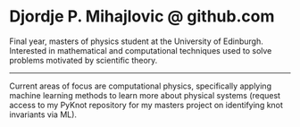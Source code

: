 # Djordje P. Mihajlovic @ github.com

Final year, masters of physics student at the University of Edinburgh.
Interested in mathematical and computational techniques used to solve problems motivated by scientific theory.

------------------------------------------------------------------------------------------------------------------------------------------------------------------------------------

Current areas of focus are computational physics, specifically applying machine learning methods to learn more about physical systems (request access to my PyKnot repository for my masters project on identifying knot invariants via ML).

